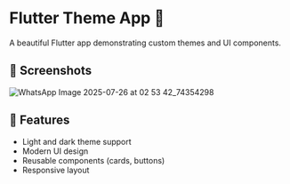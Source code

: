 # Flutter Theme App 🎨

A beautiful Flutter app demonstrating custom themes and UI components.

## 📸 Screenshots

![WhatsApp Image 2025-07-26 at 02 53 42_74354298](https://github.com/user-attachments/assets/b481d4f7-395b-4415-8301-9fb3367b1c7d)



## 🚀 Features

- Light and dark theme support
- Modern UI design
- Reusable components (cards, buttons)
- Responsive layout
